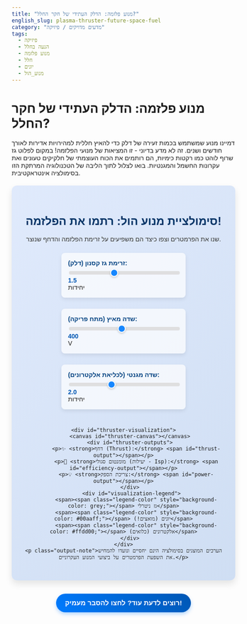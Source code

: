 ```yaml
---
title: "מנוע פלזמה: הדלק העתידי של חקר החלל?"
english_slug: plasma-thruster-future-space-fuel
category: "מדעים מדויקים / פיזיקה"
tags:
  - פיזיקה
  - הנעה בחלל
  - מנוע פלזמה
  - חלל
  - יונים
  - מנוע_הול
---
```

<h1>מנוע פלזמה: הדלק העתידי של חקר החלל?</h1>
<p>דמיינו מנוע שמשתמש בכמות זעירה של דלק כדי להאיץ חללית למהירויות אדירות לאורך חודשים ושנים. זה לא מדע בדיוני - זו המציאות של מנועי הפלזמה! במקום לפלוט גז שרוף לוהט כמו רקטות כימיות, הם רותמים את הכוח העוצמתי של חלקיקים טעונים ואת עקרונות החשמל והמגנטיות. בואו לצלול לתוך הליבה של הטכנולוגיה המרתקת הזו בסימולציה אינטראקטיבית.</p>

<div id="app-container">
    <h2>סימולציית מנוע הול: רתמו את הפלזמה!</h2>
    <p>שנו את הפרמטרים וצפו כיצד הם משפיעים על זרימת הפלזמה והדחף שנוצר.</p>
    <div id="thruster-controls">
        <div class="control-group">
            <label for="fuel-flow">זרימת גז קסנון (דלק):</label>
            <input type="range" id="fuel-flow" min="0.5" max="3.0" value="1.5" step="0.1">
            <span id="fuel-flow-value">1.5</span> יחידות
        </div>
        <div class="control-group">
            <label for="electric-field">שדה מאיץ (מתח פריקה):</label>
            <input type="range" id="electric-field" min="150" max="700" value="400" step="20">
            <span id="electric-field-value">400</span> V
        </div>
        <div class="control-group">
            <label for="magnetic-field">שדה מגנטי (לכליאת אלקטרונים):</label>
            <input type="range" id="magnetic-field" min="0.8" max="4.0" value="2.0" step="0.1">
            <span id="magnetic-field-value">2.0</span> יחידות
        </div>
    </div>

    <div id="thruster-visualization">
        <canvas id="thruster-canvas"></canvas>
        <div id="thruster-outputs">
            <p>✨ <strong>דחף (Thrust):</strong> <span id="thrust-output"></span></p>
            <p>🚀 <strong>מומנטום סגולי (יעילות - Isp):</strong> <span id="efficiency-output"></span></p>
            <p>💡 <strong>צריכת הספק:</strong> <span id="power-output"></span></p>
        </div>
         <div id="visualization-legend">
            <span><span class="legend-color" style="background-color: grey;"></span> גז ניטרלי</span>
            <span><span class="legend-color" style="background-color: #00aaff;"></span> יונים (מואצים!)</span>
            <span><span class="legend-color" style="background-color: #ffdd00;"></span> אלקטרונים (כלואים)</span>
        </div>
    </div>
    <p class="output-note">הערכים המוצגים בסימולציה הינם יחסיים ונועדו להמחיש את השפעת הפרמטרים על ביצועי המנוע העקרוניים.</p>
</div>

<button id="toggle-explanation">רוצים לדעת עוד? לחצו להסבר מעמיק!</button>

<div id="explanation" class="hidden">
    <h2>הסבר מעמיק: מנועי פלזמה</h2>

    <h3>מהו מנוע פלזמה ולמה הוא שונה כל כך מרקטות כימיות?</h3>
    <p>תחשבו על רקטה כימית כעל "מפץ" אדיר לזמן קצר - שריפת דלק מהירה ליצירת דחף עצום שמצריך טונות של דלק. מנוע פלזמה הוא יותר כמו "דחיפה" עדינה ואינסופית - הוא מאיץ כמות קטנה של חלקיקים טעונים (פלזמה) למהירויות מטורפות באמצעות שדות חשמליים ומגנטיים. הדחף הרגעי נמוך מאוד (לא מספיק כדי להמריא מכדור הארץ!), אבל הוא יכול לפעול במשך שנים! זה כמו ההבדל בין ספרינט למרתון - רק שבחלל, המרתון הוא המפתח להגיע רחוק באמת וביעילות דלק חסרת תקדים.</p>

    <h3>פלזמה - מצב הצבירה המסתורי הרביעי</h3>
    <p>אם חימום הופך מוצק לנוזל ונוזל לגז, אז מה קורה כשמחממים גז עוד יותר או מפעילים עליו חשמל חזק? האטומים מתפרקים! האלקטרונים ניתקים מהגרעינים, ונוצרת תערובת של יונים טעונים חיובית ואלקטרונים חופשיים טעונים שלילית. זוהי פלזמה - מצב צבירה שמתנהג באופן שונה לחלוטין מגז רגיל, במיוחד כשהוא פוגש שדות חשמליים ומגנטיים. השמש, כוכבים וברקים הם דוגמאות לפלזמה טבעית.</p>

    <h3>עקרון הפעולה הבסיסי: מהדלק לפלזמה, ומהפלזמה לדחף!</h3>
    <p>ההיגיון פשוט: לזרוק משהו אחורה במהירות אדירה כדי להתקדם קדימה. איך מנוע פלזמה עושה את זה?
    <ol>
        <li><strong>כניסת דלק:</strong> בדרך כלל גז אציל כמו קסנון - כבד ויציב כימית. הוא מוזרם לתוך תא מיוחד במנוע.</li>
        <li><strong>יינון (קסם הפלזמה):</strong> אנרגיה (מחשמל, גלי רדיו וכו') ניתנת לגז. האלקטרונים עפים מהאטומים. הופכים את הגז לפלזמה לוהטת של יונים ואלקטרונים.</li>
        <li><strong>האצה (הדחיפה הגדולה):</strong> כאן נכנסים לתמונה השדות החשמליים והמגנטיים. הם מכוונים ומאיצים את החלקיקים הטעונים (בעיקר את היונים החיוביים) החוצה מהמנוע במהירות מסחררת. במנועי הול, שדה מגנטי "לוכד" את האלקטרונים ומאלץ אותם לנוע במסלול מעגלי, מה שיוצר שדה חשמלי חזק שמאיץ את היונים.</li>
        <li><strong>נטרול (פליטה נקייה):</strong> כדי שהחללית לא תיטען שלילית ותמשוך אליה בחזרה את סילון היונים, מוזרמים אלקטרונים גם לחלק החיצוני של הסילון.</li>
    </ol>
    סילון הפלזמה שפורץ החוצה יוצר את הדחף הדרוש לדחיפת החללית קדימה!</p>

    <h3>מנועי פלזמה נפוצים: לא כולם זהים</h3>
    <ul>
        <li><strong>מנועי יונים עם רשתות (Gridded Ion Thrusters):</strong> משתמשים ברשתות מתכת טעונות במתח גבוה כדי למשוך ולהאיץ יונים. יעילים מאוד, אבל הרשתות יכולות להישחק.</li>
        <li><strong>מנועי הול (Hall Thrusters):</strong> הסוג הנפוץ ביותר בלוויינים מסחריים. משתמשים בשילוב גאוני של שדה חשמלי ואלקטרונים הכלואים בשדה מגנטי ליצירת אזור האצה קומפקטי.</li>
        <li><strong>מנועי פלזמה בתדר רדיו/מיקרוגל (RF/Microwave Plasma Thrusters):</strong> משתמשים בגלי רדיו או מיקרוגל ליצירת הפלזמה, ומאיצים אותה בשיטות שונות. פוטנציאל פחות בלאי.</li>
    </ul>

    <h3>הקשר המרתק בין חשמל ומגנטיות</h3>
    <p>שדה חשמלי דוחף חלקיקים טעונים (חיובי בכיוון השדה, שלילי נגד כיוון השדה). שדה מגנטי לא משנה את מהירות החלקיקים, אבל הוא משנה את כיוונם, ומכופף את המסלול שלהם. במנוע הול, השדה המגנטי הרדיאלי מאט דרמטית את האלקטרונים מלהגיע לקצה המנוע. כשהאלקטרונים הלכודים נעים במעגלים, הם יוצרים אזור של מטען שלילי שבתורו יוצר שדה חשמלי חזק מאוד לאורך המנוע. השדה החשמלי הזה הוא זה שדוחף ומאיץ את היונים החיוביים במהירות אדירה החוצה.</p>

    <h3>יתרונות מול אתגרים</h3>
    <ul>
        <li><strong>הכוחות החזקים:</strong>
            <ul>
                <li><strong>יעילות דלק אגדית (Isp גבוה):</strong> מאפשר למשימות חלל להגיע הרבה יותר רחוק עם הרבה פחות דלק. חוסך מיליוני דולרים במסה!</li>
                <li><strong>עבודה לטווח ארוך:</strong> חודשים ושנים של פעולה רציפה, מושלם למסעות ארוכים בחלל העמוק.</li>
            </ul>
        </li>
        <li><strong>הנקודות הפחות זוהרות:</strong>
            <ul>
                <li><strong>דחף נמוך:</strong> לא מתאים לשיגור מכדור הארץ. רק לתמרונים בחלל.</li>
                <li><strong>דורש הרבה חשמל:</strong> צריך מערכות סולאריות גדולות או כוח גרעיני כדי להפעיל אותם בעוצמה.</li>
                <li><strong>מורכבות:</strong> המערכות כוללות אלקטרוניקה עדינה ורכיבי פלזמה.</li>
            </ul>
        </li>
    </ul>

    <h3>איפה פוגשים מנועי פלזמה?</h3>
    <ul>
        <li><strong>לווייני תקשורת:</strong> תיקון מסלול ו"שמירה על תחנה" במסלול גיאוסטציונרי.</li>
        <li><strong>שינוי מסלול והגעה ליעד:</strong> לוויינים רבים עולים למסלול המבצעי שלהם לאט וביעילות באמצעותם.</li>
        <li><strong>גשושיות חלל עמוק:</strong> מסעות לכוכבי לכת רחוקים, אסטרואידים ושביטים (כמו הגשושית Dawn שחקרה וסטה וקרס).</li>
    </ul>

    <h3>לאן הלאה? עתיד ההנעה החשמלית</h3>
    <p>המחקר ממשיך במרץ! המטרה: להגדיל את הדחף (אולי למשימות מאוישות?), לשפר את היעילות אפילו יותר, לפתח מנועים קטנים וחסכוניים ללוויינים זעירים (קיובסאטים), להשתמש בדלקים זולים וזמינים יותר (יוד נשמע מסקרן!), ולהאריך את חיי המנועים עוד ועוד. טכנולוגיות חדשות ומלהיבות נמצאות בפיתוח.</p>
</div>

<style>
    /* כללי */
    #app-container {
        font-family: 'Heebo', sans-serif; /* שימוש בפונט מודרני יותר */
        background: linear-gradient(135deg, #e0eafc, #cfdef3); /* רקע גרדיאנט עדין */
        border: none; /* הסרת גבול ישן */
        padding: 30px;
        margin: 20px auto;
        border-radius: 12px; /* פינות מעוגלות יותר */
        box-shadow: 0 8px 16px rgba(0, 0, 0, 0.1); /* צל עדין */
        max-width: 800px; /* רוחב מקסימלי */
        text-align: center;
    }

     #app-container h2 {
         color: #003366; /* צבע כהה לכותרות */
         margin-bottom: 15px;
         font-size: 1.8em;
         text-shadow: 1px 1px 2px rgba(0,0,0,0.05);
     }

    #app-container p {
        color: #333;
        margin-bottom: 20px;
        line-height: 1.6;
    }


    /* פקדים */
    #thruster-controls {
        margin-top: 20px;
        margin-bottom: 40px;
        display: grid; /* שימוש ב-grid לסידור נוח */
        grid-template-columns: repeat(auto-fit, minmax(220px, 1fr)); /* עמודות שמתאימות את עצמן */
        gap: 25px; /* מרווחים בין הפקדים */
        justify-items: center; /* מרכז את התוכן בכל תא */
    }

    .control-group {
        display: flex;
        flex-direction: column;
        align-items: flex-start; /* יישור לשמאל */
        width: 100%; /* רוחב מקסימלי בתא הגריד */
        max-width: 250px; /* רוחב מוגבל */
        background-color: rgba(255, 255, 255, 0.7); /* רקע שקוף למחצה */
        padding: 15px;
        border-radius: 8px;
        box-shadow: 0 4px 8px rgba(0, 0, 0, 0.08);
        text-align: left;
    }

    .control-group label {
        margin-bottom: 8px;
        font-weight: bold;
        font-size: 1em; /* גודל פונט קצת יותר גדול */
        color: #004080;
    }

    .control-group input[type="range"] {
        width: 100%;
        margin-bottom: 5px;
        -webkit-appearance: none; /* הסתרת סטייל ברירת מחדל */
        appearance: none;
        height: 8px;
        background: #ddd;
        outline: none;
        opacity: 0.9;
        transition: opacity .2s;
        border-radius: 5px;
    }

    .control-group input[type="range"]:hover {
        opacity: 1;
    }

     .control-group input[type="range"]::-webkit-slider-thumb {
        -webkit-appearance: none;
        appearance: none;
        width: 18px;
        height: 18px;
        background: #007bff; /* צבע לאגודל */
        cursor: pointer;
        border-radius: 50%; /* אגודל עגול */
        border: 2px solid #fff;
        box-shadow: 0 2px 4px rgba(0,0,0,0.2);
    }

    .control-group input[type="range"]::-moz-range-thumb {
        width: 18px;
        height: 18px;
        background: #007bff;
        cursor: pointer;
        border-radius: 50%;
         border: 2px solid #fff;
         box-shadow: 0 2px 4px rgba(0,0,0,0.2);
    }


    .control-group span {
        font-weight: bold;
        color: #0056b3; /* צבע לערכים */
        font-size: 1em;
    }


    /* ויזואליזציה */
    #thruster-visualization {
        position: relative;
        width: 100%;
        max-width: 700px; /* הגדלת שטח הויזואליזציה */
        height: 300px; /* הגדלת גובה */
        margin: 20px auto;
        border: 1px solid #b3cde0; /* גבול עדין יותר */
        background-color: #ffffff; /* רקע בהיר */
        overflow: hidden;
        border-radius: 10px;
        box-shadow: inset 0 0 10px rgba(0,0,0,0.1); /* צל פנימי עדין */
    }

    #thruster-canvas {
        display: block;
        width: 100%;
        height: 100%;
    }

    /* פלטים */
    #thruster-outputs {
        margin-top: 30px;
        text-align: left;
        display: inline-block;
        border: 1px dashed #a0c4ff; /* גבול מעוצב */
        padding: 15px 20px;
        border-radius: 8px;
        background-color: rgba(255, 255, 255, 0.8); /* רקע שקוף למחצה */
        box-shadow: 0 2px 8px rgba(0, 0, 0, 0.08);
    }

    #thruster-outputs p {
        margin: 8px 0;
        font-size: 1em;
        color: #003366;
        font-weight: 500;
    }

     #thruster-outputs span {
         font-weight: bold;
         color: #007bff; /* צבע בולט לערכים */
     }

     .output-note {
        font-size: 0.85em;
        color: #555;
        margin-top: 20px;
        font-style: italic;
     }

    #visualization-legend {
        position: absolute;
        bottom: 10px;
        left: 10px;
        background: rgba(255, 255, 255, 0.7);
        padding: 5px 10px;
        border-radius: 5px;
        font-size: 0.8em;
        color: #333;
        display: flex;
        gap: 15px;
        box-shadow: 0 1px 3px rgba(0,0,0,0.1);
    }

    .legend-color {
        display: inline-block;
        width: 10px;
        height: 10px;
        border-radius: 50%;
        margin-left: 5px; /* Space before color dot */
        vertical-align: middle;
    }


    /* כפתור הסבר */
    #toggle-explanation {
        display: block;
        margin: 30px auto;
        padding: 12px 20px;
        font-size: 1.1em;
        cursor: pointer;
        border: none; /* הסרת גבול ברירת מחדל */
        background: linear-gradient(45deg, #007bff, #0056b3); /* גרדיאנט בכפתור */
        color: white;
        border-radius: 30px; /* כפתור עגול יותר */
        transition: all 0.3s ease; /* אנימציית מעבר */
        box-shadow: 0 4px 8px rgba(0, 123, 255, 0.3); /* צל לכפתור */
        font-weight: bold;
    }

    #toggle-explanation:hover {
        background: linear-gradient(45deg, #0056b3, #003d7a);
        box-shadow: 0 6px 12px rgba(0, 123, 255, 0.4);
        transform: translateY(-2px); /* אפקט הרמה קל */
    }

    /* הסבר */
    #explanation {
        margin-top: 30px;
        padding: 20px;
        border: none;
        border-radius: 12px;
        background-color: #e9ecef; /* רקע בהיר יותר להסבר */
        line-height: 1.7;
        text-align: right; /* יישור לימין לטקסט עברי */
        box-shadow: 0 4px 12px rgba(0,0,0,0.1);
    }

    #explanation.hidden {
        display: none;
    }

    #explanation h2 {
        color: #003366;
        margin-top: 0;
        margin-bottom: 20px;
        font-size: 2em;
        border-bottom: 2px solid #a0c4ff; /* קו תחתון לכותרת ראשית */
        padding-bottom: 10px;
    }

    #explanation h3 {
        color: #004080;
        margin-top: 25px;
        margin-bottom: 15px;
        font-size: 1.5em;
    }

     #explanation p, #explanation ul, #explanation ol {
         color: #333;
         margin-bottom: 15px;
     }

     #explanation ul, #explanation ol {
         padding-right: 20px; /* מרווח לרשימות */
     }

     #explanation li {
         margin-bottom: 8px;
     }
</style>

<script>
    const fuelFlowSlider = document.getElementById('fuel-flow');
    const electricFieldSlider = document.getElementById('electric-field');
    const magneticFieldSlider = document.getElementById('magnetic-field');

    const fuelFlowValueSpan = document.getElementById('fuel-flow-value');
    const electricFieldValueSpan = document.getElementById('electric-field-value');
    const magneticFieldValueSpan = document.getElementById('magnetic-field-value');

    const thrustOutput = document.getElementById('thrust-output');
    const efficiencyOutput = document.getElementById('efficiency-output');
    const powerOutput = document.getElementById('power-output');

    const explanationDiv = document.getElementById('explanation');
    const toggleButton = document.getElementById('toggle-explanation');

    const canvas = document.getElementById('thruster-canvas');
    const ctx = canvas.getContext('2d');

    let particles = [];
    const particleBaseCount = 150; // Base number of particles
    let currentParticleCount = particleBaseCount;

    // Define regions in the canvas (relative width)
    const REGION_ENTRY = 0.1; // Fuel entry
    const REGION_IONIZATION = 0.35; // Ionization chamber
    const REGION_ACCELERATION = 0.75; // Hall channel/Acceleration
    const REGION_EXHAUST = 1.0; // Exhaust plume

    // Particle representation with more states and behavior
    class Particle {
        constructor() {
            this.reset();
        }

        reset() {
             // Start point - slightly before entry to simulate flow in
             this.x = -10 - Math.random() * 20;
             // Y position - within entry port area
             this.y = canvas.height / 2 + (Math.random() - 0.5) * (canvas.height * 0.1);

             this.vx = 0; // velocity x
             this.vy = 0; // velocity y

             this.size = 2;
             this.color = 'grey';
             this.type = 'neutral'; // 'neutral', 'ion', 'electron'
             this.state = 'entering'; // 'entering', 'ionizing', 'accelerating', 'exhaust'

             this.life = 0; // Time in current state/total life
             this.maxIonizeTime = 60 + Math.random() * 60; // How long before ionization attempt
        }

        update(fuelFlow, electricField, magneticField) {
            this.life++;

            if (this.state === 'entering') {
                // Move slowly into the chamber
                this.vx = 0.5 + fuelFlow * 0.2;
                this.x += this.vx;
                this.y += (Math.random() - 0.5) * 0.5; // Slight random drift

                // Transition to ionization state once inside chamber entry
                if (this.x > canvas.width * REGION_ENTRY) {
                    this.state = 'ionizing';
                    this.life = 0; // Reset life for next stage
                     this.vx = 0; // Stop entry velocity
                     this.vy = 0;
                }

            } else if (this.state === 'ionizing') {
                // Drift in ionization chamber, attempt ionization
                this.vx = (Math.random() - 0.5) * 1;
                this.vy = (Math.random() - 0.5) * 1;
                 this.x += this.vx;
                 this.y += this.vy;

                // Clamp position within ionization/acceleration regions
                 this.x = Math.max(canvas.width * REGION_ENTRY * 0.8, Math.min(this.x, canvas.width * REGION_ACCELERATION * 1.1));
                 this.y = Math.max(canvas.height * 0.5 - canvas.height * 0.18, Math.min(this.y, canvas.height * 0.5 + canvas.height * 0.18));


                // Probability of ionization depends on Electric Field (energy) and Magnetic Field (confinement aiding collisions)
                const ionizationChance = (electricField / 700) * (magneticField / 4) * (fuelFlow / 3) * 0.03; // Adjusted probability scale

                if (this.life > this.maxIonizeTime || Math.random() < ionizationChance) {
                    // Success! Ionize. Roughly 50/50 ion/electron split
                    if (Math.random() > 0.55) { // Slightly more ions needed for thrust
                        this.type = 'ion';
                        this.color = '#00aaff'; // Bright blue for ions
                        this.size = 3;
                        this.state = 'accelerating';
                        this.life = 0; // Reset life for next stage
                        this.vx = 0; this.vy = 0; // Will get acceleration next update
                    } else {
                        this.type = 'electron';
                        this.color = '#ffdd00'; // Bright yellow for electrons
                        this.size = 2;
                         // Electrons stay in ionizing/acceleration region longer, crucial for the process
                        this.state = 'ionizing'; // Electrons are 'ionized' but stay 'ionizing' state to show confinement
                         this.life = 0; // Stay in this state longer
                         this.maxIonizeTime = 120 + Math.random() * 80; // Electrons live longer in the channel
                         this.vx = 0; this.vy = 0; // Reset velocity
                    }
                }

            } else if (this.state === 'accelerating' && this.type === 'ion') {
                 // Ions are accelerated through the channel
                 const baseAcceleration = electricField / 100; // Acceleration scales directly with Electric Field
                 this.vx += baseAcceleration * 0.1; // Constant acceleration forward

                 // Magnetic field slightly focuses ions towards center line (simplified)
                 const radialForce = (this.y - canvas.height / 2) * -0.005 * magneticField;
                 this.vy += radialForce;

                 this.x += this.vx;
                 this.y += this.vy;

                 // Transition to exhaust state
                 if (this.x > canvas.width * REGION_ACCELERATION) {
                    this.state = 'exhaust';
                    this.life = 0;
                 }

            } else if (this.type === 'electron' && this.state === 'ionizing') {
                 // Electrons trapped and spiral in the acceleration channel region due to magnetic field
                 // Their movement is key to setting up the Hall field
                 const centerX = canvas.width * (REGION_ENTRY + (REGION_ACCELERATION - REGION_ENTRY) * 0.6); // Center of the channel axially
                 const centerY = canvas.height / 2;

                 // Simulate orbital motion + slow drift + influence by electric field
                 const dx = this.x - centerX;
                 const dy = this.y - centerY;
                 const dist = Math.sqrt(dx*dx + dy*dy);
                 const angle = Math.atan2(dy, dx);

                 const orbitalSpeed = magneticField * 0.8 + electricField * 0.01; // Faster orbit with stronger fields
                 const driftSpeed = electricField * 0.005; // Slow drift towards anode (left)

                 this.vx = -Math.sin(angle) * orbitalSpeed + Math.cos(angle) * driftSpeed * (1 - magneticField/5); // Drift scaled by inverse magnetic field effect
                 this.vy = Math.cos(angle) * orbitalSpeed;

                 this.x += this.vx;
                 this.y += this.vy;

                 // Keep electrons confined to the channel region
                 const channelRadius = canvas.height * 0.18;
                 if (dist > channelRadius) {
                     const ratio = channelRadius / dist;
                     this.x = centerX + dx * ratio;
                     this.y = centerY + dy * ratio;
                 }

                 // Electrons eventually exit or recombine (simplified: just reset if they drift too far right or live too long)
                 if (this.x > canvas.width * REGION_ACCELERATION * 1.1 || this.life > this.maxIonizeTime * (2 + magneticField)) { // Electrons live longer with stronger magnetic field
                    this.reset(); // Electron exits or is lost/recombines
                 }

            } else if (this.state === 'exhaust') {
                // Fly off screen
                this.x += this.vx;
                this.y += this.vy;

                // Reset if off screen
                 if (this.x > canvas.width + 50 || this.x < -50 || this.y > canvas.height + 50 || this.y < -50) {
                     this.reset();
                 }
            }

            // If particle is neutral or ion and drifts off left (shouldn't happen much with good logic but as safeguard)
             if (this.x < -10) {
                 this.reset();
             }
        }


        draw(ctx) {
             ctx.fillStyle = this.color;
             ctx.beginPath();
             ctx.arc(this.x, this.y, this.size, 0, Math.PI * 2);
             ctx.fill();

            // Optional: Draw tail for accelerated ions
            if (this.state === 'accelerating' && this.type === 'ion' && this.vx > 2) {
                ctx.strokeStyle = this.color + '66'; // Semi-transparent trail
                ctx.lineWidth = this.size / 2;
                ctx.beginPath();
                ctx.moveTo(this.x, this.y);
                ctx.lineTo(this.x - this.vx * 2, this.y - this.vy * 2); // Trail based on velocity
                ctx.stroke();
            }
        }
    }

    // Initialize particles based on current fuel flow
    function initParticles() {
        particles = [];
        currentParticleCount = particleBaseCount + Math.floor(fuelFlowSlider.value * 50); // Adjust count based on fuel flow
        for (let i = 0; i < currentParticleCount; i++) {
             particles.push(new Particle());
             // Stagger initial positions slightly
             particles[i].x = -Math.random() * canvas.width * REGION_ENTRY * 2; // Start before the entry point
        }
    }

    // Animation loop
    function animate() {
        // Clear canvas with a slight fade effect for trails
        ctx.fillStyle = 'rgba(255, 255, 255, 0.3)'; // Semi-transparent white
        ctx.fillRect(0, 0, canvas.width, canvas.height);
        // ctx.clearRect(0, 0, canvas.width, canvas.height); // Use this for sharp clear

        const fuelFlow = parseFloat(fuelFlowSlider.value);
        const electricField = parseFloat(electricFieldSlider.value);
        const magneticField = parseFloat(magneticFieldSlider.value);

        // Adjust particle count dynamically based on fuel flow
        const targetParticleCount = particleBaseCount + Math.floor(fuelFlow * 70);
        while (particles.length < targetParticleCount) {
            particles.push(new Particle());
        }
        while (particles.length > targetParticleCount && particles.length > particleBaseCount / 2) {
             // Remove oldest particles in a 'neutral' or 'entering' state first
            let removed = false;
             for(let i = 0; i < particles.length; i++) {
                 if (particles[i].state === 'entering' || particles[i].state === 'ionizing') {
                     particles.splice(i, 1);
                     removed = true;
                     break;
                 }
             }
             if (!removed) { // If no entering/ionizing, remove oldest in any state
                 particles.shift();
             }
        }


        // Draw Thruster representation (more detailed Hall thruster)
        const thrusterWidth = canvas.width * 0.9;
        const thrusterHeight = canvas.height * 0.5;
        const thrusterY = canvas.height / 2 - thrusterHeight / 2;

        // Base
        ctx.fillStyle = '#556070'; // Dark grey/blue
        ctx.fillRect(0, thrusterY + thrusterHeight * 0.2, thrusterWidth * REGION_ENTRY * 1.2, thrusterHeight * 0.6);

        // Discharge channel (Anode side)
        ctx.fillStyle = '#778899';
        ctx.fillRect(thrusterWidth * REGION_ENTRY * 1.2, thrusterY, thrusterWidth * (REGION_ACCELERATION - REGION_ENTRY * 1.2), thrusterHeight);

        // Magnetic field poles (simplified rectangles)
        ctx.fillStyle = '#445060';
        const poleWidth = thrusterWidth * 0.05;
        const poleHeight = thrusterHeight * 0.3;
        ctx.fillRect(thrusterWidth * (REGION_ENTRY + (REGION_ACCELERATION - REGION_ENTRY) / 3) - poleWidth/2, thrusterY - poleHeight, poleWidth, poleHeight); // Top pole
        ctx.fillRect(thrusterWidth * (REGION_ENTRY + (REGION_ACCELERATION - REGION_ENTRY) / 3) - poleWidth/2, thrusterY + thrusterHeight, poleWidth, poleHeight); // Bottom pole

        // Acceleration channel / Exit (Cathode side)
        ctx.fillStyle = '#99aabb';
        ctx.beginPath();
        ctx.moveTo(thrusterWidth * REGION_ACCELERATION, thrusterY);
        ctx.lineTo(thrusterWidth * REGION_EXHAUST, thrusterY - thrusterHeight * 0.2); // Top exit
        ctx.lineTo(thrusterWidth * REGION_EXHAUST, thrusterY + thrusterHeight * 1.2); // Bottom exit
        ctx.lineTo(thrusterWidth * REGION_ACCELERATION, thrusterY + thrusterHeight);
        ctx.closePath();
        ctx.fill();

         // Exhaust Plume Glow (simplified visual effect)
         const plumeIntensity = Math.min(1, estimatedThrust / 100); // Scales with thrust
         const gradient = ctx.createRadialGradient(
             canvas.width * REGION_EXHAUST, canvas.height / 2, 0,
             canvas.width * REGION_EXHAUST, canvas.height / 2, canvas.width * 0.3 * plumeIntensity + 20
         );
         gradient.addColorStop(0, `rgba(0, 170, 255, ${0.5 * plumeIntensity})`);
         gradient.addColorStop(0.5, `rgba(0, 170, 255, ${0.2 * plumeIntensity})`);
         gradient.addColorStop(1, 'rgba(0, 170, 255, 0)');

         ctx.fillStyle = gradient;
         ctx.beginPath();
         ctx.moveTo(canvas.width * REGION_ACCELERATION, canvas.height / 2 - thrusterHeight * 0.5);
         ctx.lineTo(canvas.width, canvas.height / 2 - thrusterHeight * 0.8); // Wider plume exit
         ctx.lineTo(canvas.width, canvas.height / 2 + thrusterHeight * 0.8);
         ctx.lineTo(canvas.width * REGION_ACCELERATION, canvas.height / 2 + thrusterHeight * 0.5);
         ctx.closePath();
         ctx.fill();


        // Update and draw particles
        let totalIonMomentum = 0; // For thrust calculation
        let totalIonMassFlow = 0; // For Isp calculation
        let totalPowerEstimate = 0; // For power calculation

        particles.forEach(p => {
            p.update(fuelFlow, electricField, magneticField);
            p.draw(ctx);

            // Accumulate data from exiting ions for output calculations
            if (p.state === 'exhaust' && p.type === 'ion') {
                const ionMassUnit = 1; // Simplified mass unit for ions (relative)
                totalIonMomentum += p.vx * ionMassUnit; // Momentum = mass * velocity
                totalIonMassFlow += ionMassUnit; // Total mass exiting in this frame
                totalPowerEstimate += 0.5 * ionMassUnit * p.vx * p.vx; // Kinetic energy (simplified power)
            }
        });

        // Simple output calculations based on aggregated particle data and slider values
        // These are still simplified/relative but linked to simulation velocity
        const averageExitVelocity = totalIonMassFlow > 0 ? totalIonMomentum / totalIonMassFlow : 0;

        // Thrust: Roughly Proportional to Mass Flow Rate * Exhaust Velocity
        // Mass flow rate is represented by fuelFlowSlider.value and particle count.
        // Exhaust velocity is represented by averageExitVelocity (driven by electricField).
        const estimatedThrust = fuelFlow * averageExitVelocity * 0.05; // Scaling factor

        // Efficiency (Isp): Proportional to Exhaust Velocity
        const estimatedEfficiency = averageExitVelocity * 5; // Scaling factor (Isp is velocity / g0)

        // Power: Roughly Proportional to Mass Flow Rate * (Exhaust Velocity)^2 / 2
        // Simplified: roughly Proportional to Fuel Flow * Electric Field (voltage)
        const estimatedPower = fuelFlow * electricField * 0.1; // Scaling factor


        // Update outputs with smoothing (optional, for visual effect)
        thrustOutput.textContent = Math.max(0, estimatedThrust).toFixed(2) + ' יח\'';
        efficiencyOutput.textContent = Math.max(0, estimatedEfficiency).toFixed(1) + ' יח\'';
        powerOutput.textContent = Math.max(0, estimatedPower).toFixed(1) + ' יח\'';


        requestAnimationFrame(animate);
    }

    // Update slider value displays
    fuelFlowSlider.addEventListener('input', () => {
        fuelFlowValueSpan.textContent = fuelFlowSlider.value;
        // Optionally re-initialize particles for immediate count change visual
        // initParticles(); // Can be jarring, dynamic count change in animate loop is better
    });
    electricFieldSlider.addEventListener('input', () => {
        electricFieldValueSpan.textContent = electricFieldSlider.value;
    });
    magneticFieldSlider.addEventListener('input', () => {
        magneticFieldValueSpan.textContent = magneticFieldSlider.value;
    });


    // Toggle explanation visibility
    toggleButton.addEventListener('click', () => {
        explanationDiv.classList.toggle('hidden');
        const isHidden = explanationDiv.classList.contains('hidden');
        toggleButton.textContent = isHidden ? 'רוצים לדעת עוד? לחצו להסבר מעמיק!' : 'הסתר הסבר';
    });

    // Initialize canvas size and start animation
    function resizeCanvas() {
        const container = document.getElementById('thruster-visualization');
        canvas.width = container.offsetWidth;
        canvas.height = container.offsetHeight;
        initParticles(); // Re-initialize particles on resize
    }

    // Load Heebo font
     const link = document.createElement('link');
     link.href = 'https://fonts.googleapis.com/css2?family=Heebo:wght@400;500;700&display=swap';
     link.rel = 'stylesheet';
     document.head.appendChild(link);


    window.addEventListener('resize', resizeCanvas);

    // Initial setup
    resizeCanvas(); // Set initial size and particles
    animate(); // Start animation loop
</script>
```